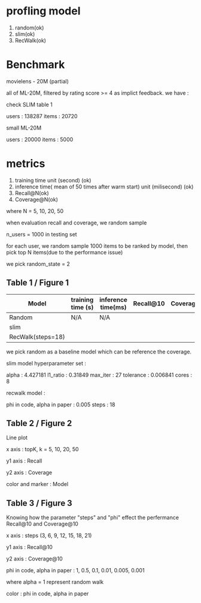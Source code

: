 # profling model

1. random(ok)
2. slim(ok)
3. RecWalk(ok)

# Benchmark

movielens - 20M (partial)

all of ML-20M, filtered by rating score >= 4 as implict feedback. we have : 

check SLIM table 1

users : 138287
items : 20720

small ML-20M

users : 20000
items : 5000

# metrics

1. training time unit (second) (ok)
2. inference time( mean of 50 times after warm start) unit (milisecond) (ok)
3. Recall@N(ok)
4. Coverage@N(ok)

where N = 5, 10, 20, 50

when evaluation recall and coverage, we random sample

n_users = 1000 in testing set

for each user, we random sample 1000 items to be ranked by model, then pick top N items(due to the performance issue)

we pick random_state = 2

## Table 1 / Figure 1

| Model | training time (s) | inference time(ms) | Recall@10 | Coverage@10 |
|-------|-------------------|--------------------|-----------|-------------|
| Random | N/A             |       N/A        |           |             |
| slim |              |               |           |             |
| RecWalk(steps=18) |              |               |           |             |

we pick random as a baseline model which can be reference the coverage.

slim model hyperparameter set :

alpha : 4.427181
l1_ratio : 0.31849
max_iter : 27
tolerance : 0.006841
cores : 8

recwalk model :

phi in code, alpha in paper : 0.005
steps : 18

## Table 2 / Figure 2

Line plot

x axis : topK, k = 5, 10, 20, 50

y1 axis : Recall

y2 axis : Coverage

color and marker : Model

## Table 3 / Figure 3

Knowing how the parameter "steps" and "phi" effect the perfermance Recall@10 and Coverage@10

x axis : steps (3, 6, 9, 12, 15, 18, 21)

y1 axis : Recall@10

y2 axis : Coverage@10

phi in code, alpha in paper : 1, 0.5, 0.1, 0.01, 0.005, 0.001

where alpha = 1 represent random walk

color : phi in code, alpha in paper 
